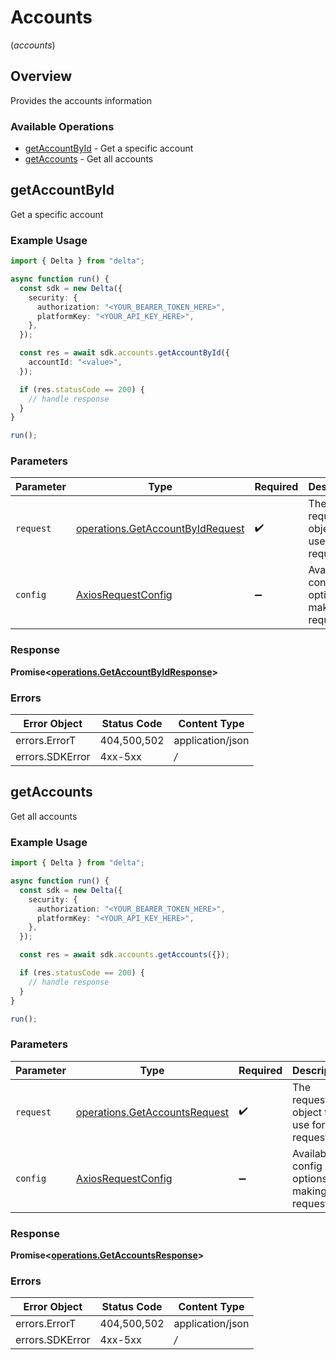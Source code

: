 # Accounts
(*accounts*)

## Overview

Provides the accounts information

### Available Operations

* [getAccountById](#getaccountbyid) - Get a specific account
* [getAccounts](#getaccounts) - Get all accounts

## getAccountById

Get a specific account

### Example Usage

```typescript
import { Delta } from "delta";

async function run() {
  const sdk = new Delta({
    security: {
      authorization: "<YOUR_BEARER_TOKEN_HERE>",
      platformKey: "<YOUR_API_KEY_HERE>",
    },
  });

  const res = await sdk.accounts.getAccountById({
    accountId: "<value>",
  });

  if (res.statusCode == 200) {
    // handle response
  }
}

run();
```

### Parameters

| Parameter                                                                                | Type                                                                                     | Required                                                                                 | Description                                                                              |
| ---------------------------------------------------------------------------------------- | ---------------------------------------------------------------------------------------- | ---------------------------------------------------------------------------------------- | ---------------------------------------------------------------------------------------- |
| `request`                                                                                | [operations.GetAccountByIdRequest](../../sdk/models/operations/getaccountbyidrequest.md) | :heavy_check_mark:                                                                       | The request object to use for the request.                                               |
| `config`                                                                                 | [AxiosRequestConfig](https://axios-http.com/docs/req_config)                             | :heavy_minus_sign:                                                                       | Available config options for making requests.                                            |


### Response

**Promise<[operations.GetAccountByIdResponse](../../sdk/models/operations/getaccountbyidresponse.md)>**
### Errors

| Error Object     | Status Code      | Content Type     |
| ---------------- | ---------------- | ---------------- |
| errors.ErrorT    | 404,500,502      | application/json |
| errors.SDKError  | 4xx-5xx          | */*              |

## getAccounts

Get all accounts

### Example Usage

```typescript
import { Delta } from "delta";

async function run() {
  const sdk = new Delta({
    security: {
      authorization: "<YOUR_BEARER_TOKEN_HERE>",
      platformKey: "<YOUR_API_KEY_HERE>",
    },
  });

  const res = await sdk.accounts.getAccounts({});

  if (res.statusCode == 200) {
    // handle response
  }
}

run();
```

### Parameters

| Parameter                                                                          | Type                                                                               | Required                                                                           | Description                                                                        |
| ---------------------------------------------------------------------------------- | ---------------------------------------------------------------------------------- | ---------------------------------------------------------------------------------- | ---------------------------------------------------------------------------------- |
| `request`                                                                          | [operations.GetAccountsRequest](../../sdk/models/operations/getaccountsrequest.md) | :heavy_check_mark:                                                                 | The request object to use for the request.                                         |
| `config`                                                                           | [AxiosRequestConfig](https://axios-http.com/docs/req_config)                       | :heavy_minus_sign:                                                                 | Available config options for making requests.                                      |


### Response

**Promise<[operations.GetAccountsResponse](../../sdk/models/operations/getaccountsresponse.md)>**
### Errors

| Error Object     | Status Code      | Content Type     |
| ---------------- | ---------------- | ---------------- |
| errors.ErrorT    | 404,500,502      | application/json |
| errors.SDKError  | 4xx-5xx          | */*              |
